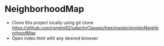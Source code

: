 # NeighborhoodMap
- Clone this project locally using git clone https://github.com/rsmelo92/udacityClasses/tree/master/projetoNeighborhoodMap
- Open index.html with any desired browser